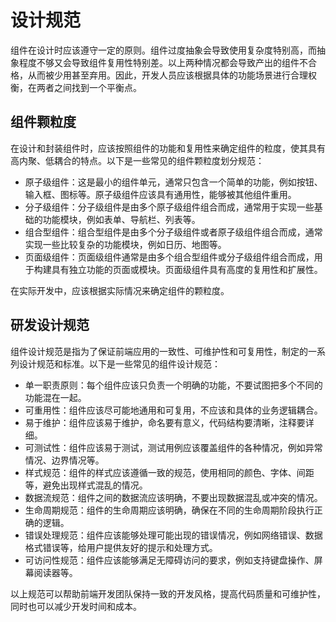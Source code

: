 # 设计规范
组件在设计时应该遵守一定的原则。组件过度抽象会导致使用复杂度特别高，而抽象程度不够又会导致组件复用性特别差。以上两种情况都会导致产出的组件不合格，从而被少用甚至弃用。因此，开发人员应该根据具体的功能场景进行合理权衡，在两者之间找到一个平衡点。

## 组件颗粒度
在设计和封装组件时，应该按照组件的功能和复用性来确定组件的粒度，使其具有高内聚、低耦合的特点。以下是一些常见的组件颗粒度划分规范：
- 原子级组件：这是最小的组件单元，通常只包含一个简单的功能，例如按钮、输入框、图标等。原子级组件应该具有通用性，能够被其他组件重用。
- 分子级组件：分子级组件是由多个原子级组件组合而成，通常用于实现一些基础的功能模块，例如表单、导航栏、列表等。
- 组合型组件：组合型组件是由多个分子级组件或者原子级组件组合而成，通常实现一些比较复杂的功能模块，例如日历、地图等。
- 页面级组件：页面级组件通常是由多个组合型组件或分子级组件组合而成，用于构建具有独立功能的页面或模块。页面级组件具有高度的复用性和扩展性。

在实际开发中，应该根据实际情况来确定组件的颗粒度。

## 研发设计规范
组件设计规范是指为了保证前端应用的一致性、可维护性和可复用性，制定的一系列设计规范和标准。以下是一些常见的组件设计规范：
- 单一职责原则：每个组件应该只负责一个明确的功能，不要试图把多个不同的功能混在一起。
- 可重用性：组件应该尽可能地通用和可复用，不应该和具体的业务逻辑耦合。
- 易于维护：组件应该易于维护，命名要有意义，代码结构要清晰，注释要详细。
- 可测试性：组件应该易于测试，测试用例应该覆盖组件的各种情况，例如异常情况、边界情况等。
- 样式规范：组件的样式应该遵循一致的规范，使用相同的颜色、字体、间距等，避免出现样式混乱的情况。
- 数据流规范：组件之间的数据流应该明确，不要出现数据混乱或冲突的情况。
- 生命周期规范：组件的生命周期应该明确，确保在不同的生命周期阶段执行正确的逻辑。
- 错误处理规范：组件应该能够处理可能出现的错误情况，例如网络错误、数据格式错误等，给用户提供友好的提示和处理方式。
- 可访问性规范：组件应该能够满足无障碍访问的要求，例如支持键盘操作、屏幕阅读器等。

以上规范可以帮助前端开发团队保持一致的开发风格，提高代码质量和可维护性，同时也可以减少开发时间和成本。



